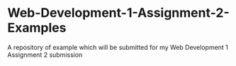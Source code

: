 # Web-Development-1-Assignment-2-Examples
A repository of example which will be submitted for my Web Development 1 Assignment 2 submission
